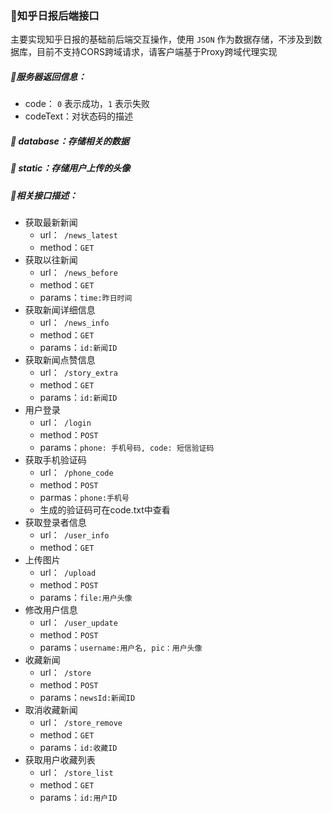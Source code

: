 ### 🍉知乎日报后端接口

主要实现知乎日报的基础前后端交互操作，使用 `JSON` 作为数据存储，不涉及到数据库，目前不支持CORS跨域请求，请客户端基于Proxy跨域代理实现

##### 🍇服务器返回信息：

+ code： `0` 表示成功，`1` 表示失败
+ codeText：对状态码的描述

##### 🍓 database：存储相关的数据

##### 🥝 static：存储用户上传的头像

##### 💫相关接口描述：

- 获取最新新闻  
  - url：` /news_latest`  
  - method：`GET`
- 获取以往新闻  
  - url：` /news_before`  
  - method：`GET`
  - params：`time:昨日时间`
- 获取新闻详细信息 
  - url：` /news_info`  
  - method：`GET`
  - params：`id:新闻ID`
- 获取新闻点赞信息 
  - url：` /story_extra`  
  - method：`GET`
  - params：`id:新闻ID`
- 用户登录 
  - url：` /login`  
  - method：`POST`
  - params：`phone: 手机号码, code: 短信验证码`
- 获取手机验证码
  - url：`  /phone_code `  
  - method：`POST`
  - parmas：`phone:手机号`
  - 生成的验证码可在code.txt中查看
- 获取登录者信息
  - url：`  /user_info `  
  - method：`GET`
- 上传图片
  - url：`  /upload `  
  - method：`POST`
  - params：`file:用户头像`
- 修改用户信息
  - url：`  /user_update `  
  - method：`POST`
  - params：`username:用户名, pic：用户头像`
- 收藏新闻
  - url：`  /store `  
  - method：`POST`
  - params：`newsId:新闻ID`
- 取消收藏新闻
  - url：`  /store_remove `  
  - method：`GET`
  - params：`id:收藏ID`
- 获取用户收藏列表
  - url：`  /store_list  `  
  - method：`GET`
  - params：`id:用户ID`

